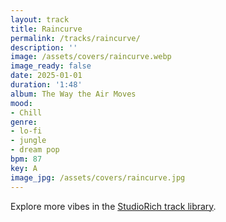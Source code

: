 ```yaml
---
layout: track
title: Raincurve
permalink: /tracks/raincurve/
description: ''
image: /assets/covers/raincurve.webp
image_ready: false
date: 2025-01-01
duration: '1:48'
album: The Way the Air Moves
mood:
- Chill
genre:
- lo-fi
- jungle
- dream pop
bpm: 87
key: A
image_jpg: /assets/covers/raincurve.jpg
---
```


Explore more vibes in the [StudioRich track library](/tracks/).
